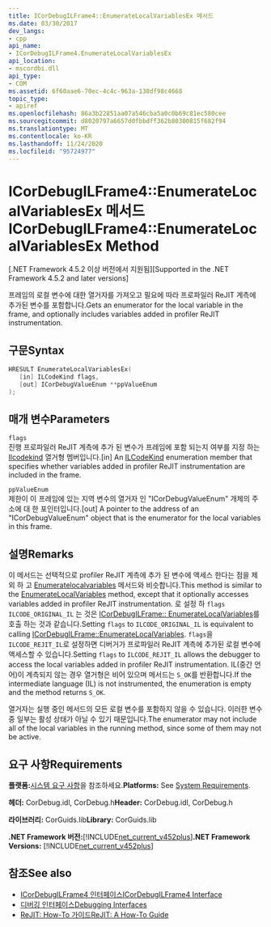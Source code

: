 ```yaml
---
title: ICorDebugILFrame4::EnumerateLocalVariablesEx 메서드
ms.date: 03/30/2017
dev_langs:
- cpp
api_name:
- ICorDebugILFrame4.EnumerateLocalVariablesEx
api_location:
- mscordbi.dll
api_type:
- COM
ms.assetid: 6f60aae6-70ec-4c4c-963a-138df98c4668
topic_type:
- apiref
ms.openlocfilehash: 86a3b22851aa07a546cba5a0c0b69c81ec580cee
ms.sourcegitcommit: d8020797a6657d0fbbdff362b80300815f682f94
ms.translationtype: MT
ms.contentlocale: ko-KR
ms.lasthandoff: 11/24/2020
ms.locfileid: "95724977"
---
```

# <a name="icordebugilframe4enumeratelocalvariablesex-method"></a><span data-ttu-id="75dd8-102">ICorDebugILFrame4::EnumerateLocalVariablesEx 메서드</span><span class="sxs-lookup"><span data-stu-id="75dd8-102">ICorDebugILFrame4::EnumerateLocalVariablesEx Method</span></span>

<span data-ttu-id="75dd8-103">[.NET Framework 4.5.2 이상 버전에서 지원됨]</span><span class="sxs-lookup"><span data-stu-id="75dd8-103">[Supported in the .NET Framework 4.5.2 and later versions]</span></span>  
  
 <span data-ttu-id="75dd8-104">프레임의 로컬 변수에 대한 열거자를 가져오고 필요에 따라 프로파일러 ReJIT 계측에 추가된 변수를 포함합니다.</span><span class="sxs-lookup"><span data-stu-id="75dd8-104">Gets an enumerator for the local variable in the frame, and optionally includes variables added in profiler ReJIT instrumentation.</span></span>  
  
## <a name="syntax"></a><span data-ttu-id="75dd8-105">구문</span><span class="sxs-lookup"><span data-stu-id="75dd8-105">Syntax</span></span>  
  
```cpp
HRESULT EnumerateLocalVariablesEx(  
   [in] ILCodeKind flags,
   [out] ICorDebugValueEnum **ppValueEnum  
);  
```  
  
## <a name="parameters"></a><span data-ttu-id="75dd8-106">매개 변수</span><span class="sxs-lookup"><span data-stu-id="75dd8-106">Parameters</span></span>  

 `flags`  
 <span data-ttu-id="75dd8-107">진행 프로파일러 ReJIT 계측에 추가 된 변수가 프레임에 포함 되는지 여부를 지정 하는 [Ilcodekind](ilcodekind-enumeration.md) 열거형 멤버입니다.</span><span class="sxs-lookup"><span data-stu-id="75dd8-107">[in] An [ILCodeKind](ilcodekind-enumeration.md) enumeration member that specifies whether variables added in profiler ReJIT instrumentation are included in the frame.</span></span>  
  
 `ppValueEnum`  
 <span data-ttu-id="75dd8-108">제한이 이 프레임에 있는 지역 변수의 열거자 인 "ICorDebugValueEnum" 개체의 주소에 대 한 포인터입니다.</span><span class="sxs-lookup"><span data-stu-id="75dd8-108">[out] A pointer to the address of an "ICorDebugValueEnum" object that is the enumerator for the local variables in this frame.</span></span>  
  
## <a name="remarks"></a><span data-ttu-id="75dd8-109">설명</span><span class="sxs-lookup"><span data-stu-id="75dd8-109">Remarks</span></span>  

 <span data-ttu-id="75dd8-110">이 메서드는 선택적으로 profiler ReJIT 계측에 추가 된 변수에 액세스 한다는 점을 제외 하 고 [Enumeratelocalvariables](icordebugilframe-enumeratelocalvariables-method.md) 메서드와 비슷합니다.</span><span class="sxs-lookup"><span data-stu-id="75dd8-110">This method is similar to the [EnumerateLocalVariables](icordebugilframe-enumeratelocalvariables-method.md) method, except that it optionally accesses variables added in profiler ReJIT instrumentation.</span></span> <span data-ttu-id="75dd8-111">로 설정 하 `flags` `ILCODE_ORIGINAL_IL` 는 것은 [ICorDebugILFrame:: EnumerateLocalVariables](icordebugilframe-enumeratelocalvariables-method.md)를 호출 하는 것과 같습니다.</span><span class="sxs-lookup"><span data-stu-id="75dd8-111">Setting `flags` to `ILCODE_ORIGINAL_IL` is equivalent to calling [ICorDebugILFrame::EnumerateLocalVariables](icordebugilframe-enumeratelocalvariables-method.md).</span></span> <span data-ttu-id="75dd8-112">`flags`을 `ILCODE_REJIT_IL`로 설정하면 디버거가 프로파일러 ReJIT 계측에 추가된 로컬 변수에 액세스할 수 있습니다.</span><span class="sxs-lookup"><span data-stu-id="75dd8-112">Setting `flags` to `ILCODE_REJIT_IL` allows the debugger to access the local variables added in profiler ReJIT instrumentation.</span></span> <span data-ttu-id="75dd8-113">IL(중간 언어)이 계측되지 않는 경우 열거형은 비어 있으며 메서드는 `S_OK`를 반환합니다.</span><span class="sxs-lookup"><span data-stu-id="75dd8-113">If the intermediate language (IL) is not instrumented, the enumeration is empty and the method returns `S_OK`.</span></span>  
  
 <span data-ttu-id="75dd8-114">열거자는 실행 중인 메서드의 모든 로컬 변수를 포함하지 않을 수 있습니다. 이러한 변수 중 일부는 활성 상태가 아닐 수 있기 때문입니다.</span><span class="sxs-lookup"><span data-stu-id="75dd8-114">The enumerator may not include all of the local variables in the running method, since some of them may not be active.</span></span>  
  
## <a name="requirements"></a><span data-ttu-id="75dd8-115">요구 사항</span><span class="sxs-lookup"><span data-stu-id="75dd8-115">Requirements</span></span>  

 <span data-ttu-id="75dd8-116">**플랫폼:**[시스템 요구 사항](../../get-started/system-requirements.md)을 참조하세요.</span><span class="sxs-lookup"><span data-stu-id="75dd8-116">**Platforms:** See [System Requirements](../../get-started/system-requirements.md).</span></span>  
  
 <span data-ttu-id="75dd8-117">**헤더:** CorDebug.idl, CorDebug.h</span><span class="sxs-lookup"><span data-stu-id="75dd8-117">**Header:** CorDebug.idl, CorDebug.h</span></span>  
  
 <span data-ttu-id="75dd8-118">**라이브러리:** CorGuids.lib</span><span class="sxs-lookup"><span data-stu-id="75dd8-118">**Library:** CorGuids.lib</span></span>  
  
 <span data-ttu-id="75dd8-119">**.NET Framework 버전:**[!INCLUDE[net_current_v452plus](../../../../includes/net-current-v452plus-md.md)]</span><span class="sxs-lookup"><span data-stu-id="75dd8-119">**.NET Framework Versions:** [!INCLUDE[net_current_v452plus](../../../../includes/net-current-v452plus-md.md)]</span></span>  
  
## <a name="see-also"></a><span data-ttu-id="75dd8-120">참조</span><span class="sxs-lookup"><span data-stu-id="75dd8-120">See also</span></span>

- [<span data-ttu-id="75dd8-121">ICorDebugILFrame4 인터페이스</span><span class="sxs-lookup"><span data-stu-id="75dd8-121">ICorDebugILFrame4 Interface</span></span>](icordebugilframe4-interface.md)
- [<span data-ttu-id="75dd8-122">디버깅 인터페이스</span><span class="sxs-lookup"><span data-stu-id="75dd8-122">Debugging Interfaces</span></span>](debugging-interfaces.md)
- [<span data-ttu-id="75dd8-123">ReJIT: How-To 가이드</span><span class="sxs-lookup"><span data-stu-id="75dd8-123">ReJIT: A How-To Guide</span></span>](/archive/blogs/davbr/rejit-a-how-to-guide)
